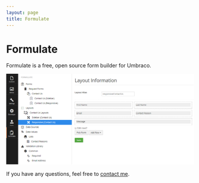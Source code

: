 ```yaml
---
layout: page
title: Formulate
---
```


# Formulate
Formulate is a free, open source form builder for Umbraco.

![Formulate](/images/formulate.png)

If you have any questions, feel free to [contact me](http://www.nicholaswestby.com/contact/).